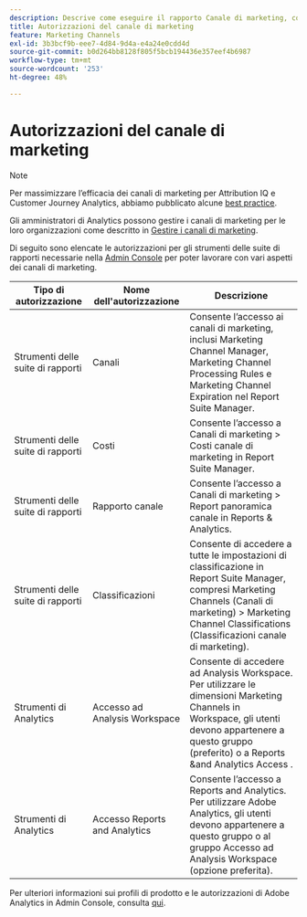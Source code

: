 ```yaml
---
description: Descrive come eseguire il rapporto Canale di marketing, concedere diritti utente di amministrazione limitati e autorizzazioni per gruppi di utenti per creare rapporti.
title: Autorizzazioni del canale di marketing
feature: Marketing Channels
exl-id: 3b3bcf9b-eee7-4d84-9d4a-e4a24e0cdd4d
source-git-commit: b0d264bb8128f805f5bcb194436e357eef4b6987
workflow-type: tm+mt
source-wordcount: '253'
ht-degree: 48%

---
```


# Autorizzazioni del canale di marketing

>[!NOTE]
>
>Per massimizzare l’efficacia dei canali di marketing per Attribution IQ e Customer Journey Analytics, abbiamo pubblicato alcune [best practice](/help/components/c-marketing-channels/mchannel-best-practices.md).
>
>Gli amministratori di Analytics possono gestire i canali di marketing per le loro organizzazioni come descritto in [Gestire i canali di marketing](/help/admin/admin/c-manage-report-suites/c-edit-report-suites/marketing-channels/c-channels.md).

Di seguito sono elencate le autorizzazioni per gli strumenti delle suite di rapporti necessarie nella [Admin Console](https://adminconsole.adobe.com/) per poter lavorare con vari aspetti dei canali di marketing.

| Tipo di autorizzazione | Nome dell&#39;autorizzazione | Descrizione |
|---|---|---|
| Strumenti delle suite di rapporti | Canali | Consente l’accesso ai canali di marketing, inclusi Marketing Channel Manager, Marketing Channel Processing Rules e Marketing Channel Expiration nel Report Suite Manager. |
| Strumenti delle suite di rapporti | Costi | Consente l’accesso a Canali di marketing > Costi canale di marketing in Report Suite Manager. |
| Strumenti delle suite di rapporti | Rapporto canale | Consente l’accesso a Canali di marketing > Report panoramica canale in Reports &amp; Analytics. |
| Strumenti delle suite di rapporti | Classificazioni | Consente di accedere a tutte le impostazioni di classificazione in Report Suite Manager, compresi Marketing Channels (Canali di marketing) > Marketing Channel Classifications (Classificazioni canale di marketing). |
| Strumenti di Analytics | Accesso ad Analysis Workspace | Consente di accedere ad Analysis Workspace. Per utilizzare le dimensioni Marketing Channels in Workspace, gli utenti devono appartenere a questo gruppo (preferito) o a Reports &amp;and Analytics Access . |
| Strumenti di Analytics | Accesso Reports and Analytics | Consente l’accesso a Reports and Analytics. Per utilizzare Adobe Analytics, gli utenti devono appartenere a questo gruppo o al gruppo Accesso ad Analysis Workspace (opzione preferita). |

Per ulteriori informazioni sui profili di prodotto e le autorizzazioni di Adobe Analytics in Admin Console, consulta [qui](https://experienceleague.adobe.com/docs/analytics/admin/admin-console/permissions/product-profile.html?lang=it).
